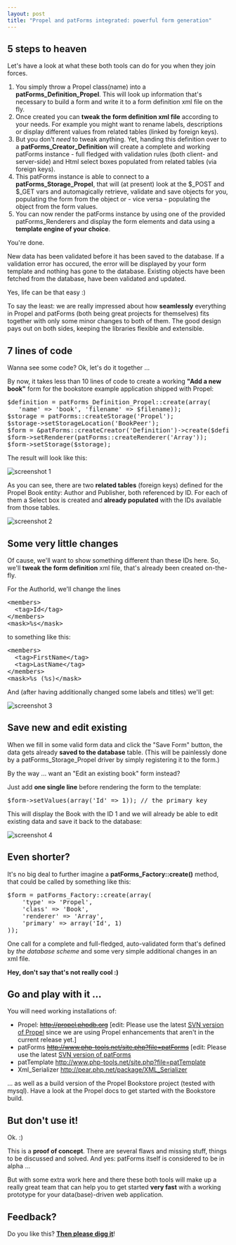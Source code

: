 ```yaml
--- 
layout: post
title: "Propel and patForms integrated: powerful form generation"
---
```

<h2>5 steps to heaven</h2>

<p>Let's have a look at what these both tools can do for you when they join forces.</p>

<ol style="padding-left:19px;">
<li>You simply throw a Propel class(name) into a <b>patForms_Definition_Propel</b>. This will look up information that's necessary to build a form and write it to a form definition xml file on the fly.</li>

<li>Once created you can <b>tweak the form definition xml file</b> according to your needs. For example you might want to rename labels, descriptions or display different values from related tables (linked by foreign keys).</li>

<li>But you don't <i>need</i> to tweak anything. Yet, handing this definition over to a <b>patForms_Creator_Definition</b> will create a complete and working patForms instance - full fledged with validation rules (both client- and server-side) and Html select boxes populated from related tables (via foreign keys).</li>

<li>This patForms instance is able to connect to a <b>patForms_Storage_Propel</b>, that will (at present) look at the $_POST and $_GET vars and automagically retrieve, validate and save objects for you, populating the form from the object or - vice versa - populating the object from the form values.</li>

<li>You can now render the patForms instance by using one of the provided patForms_Renderers and display the form elements and data using a <b>template engine of your choice</b>.</li>
</ol>

<p>You're done.</p>

<p>New data has been validated before it has been saved to the database. If a validation error has occured, the error will be displayed by your form template and nothing has gone to the database. Existing objects have been fetched from the database, have been validated and updated.</p>

<p>Yes, life can be that easy :)</p>

<p>To say the least: we are really impressed about how <b>seamlessly</b> everything in Propel and patForms (both being great projects for themselves) fits together with only some minor changes to both of them. The good design pays out on both sides, keeping the libraries flexible and extensible.</p>

<h2>7 lines of code</h2>

<p>Wanna see some code? Ok, let's do it together ...</p>

<p>By now, it takes less than 10 lines of code to create a working <b>"Add a new book"</b> form for the bookstore example application shipped with Propel:</p>

<pre>
$definition = patForms_Definition_Propel::create(array(
   'name' => 'book', 'filename' => $filename));
$storage = patForms::createStorage('Propel');
$storage->setStorageLocation('BookPeer');
$form = &patForms::createCreator('Definition')->create($definition);
$form->setRenderer(patForms::createRenderer('Array'));
$form->setStorage($storage);
</pre>

<p>The result will look like this:</p>

<p><img src="/images/blog/posts/propel_patForms_1.gif" alt="screenshot 1" /></p>

<p>As you can see, there are two <b>related tables</b> (foreign keys) defined for the Propel Book entity: Author and Publisher, both referenced by ID. For each of them a Select box is created and <b>already populated</b> with the IDs available from those tables.</p>

<p><img src="/images/blog/posts/propel_patForms_2.gif" alt="screenshot 2" /></p>

<h2>Some very little changes</h2>

<p>Of cause, we'll want to show something different than these IDs here. So, we'll <b>tweak the form definition</b> xml file, that's already been created on-the-fly.</p>

<p>For the AuthorId, we'll change the lines</p>

<pre>
&lt;members>
  &lt;tag>Id&lt;/tag>
&lt;/members>
&lt;mask>%s&lt;/mask>
</pre>

to something like this:

<pre>
&lt;members>
  &lt;tag>FirstName&lt;/tag>
  &lt;tag>LastName&lt;/tag>
&lt;/members>
&lt;mask>%s (%s)&lt;/mask>
</pre>

<p>And (after having additionally changed some labels and titles) we'll get:</p>

<p><img src="/images/blog/posts/propel_patForms_3.gif" alt="screenshot 3" /></p>

<h2>Save new and edit existing</h2>

<p>When we fill in some valid form data and click the "Save Form" button, the data gets already <b>saved to the database</b> table. (This will be painlessly done by a patForms_Storage_Propel driver by simply registering it to the form.)</p>

<p>By the way ... want an "Edit an existing book" form instead?</p>

<p>Just add <b>one single line</b> before rendering the form to the template:</p>

<pre>
$form->setValues(array('Id' => 1)); // the primary key
</pre>

<p>This will display the Book with the ID 1 and we will already be able to edit existing data and save it back to the database:</p>

<p><img src="/images/blog/posts/propel_patForms_4.gif" alt="screenshot 4" /></p>

<h2>Even shorter?</h2>

<p>It's no big deal to further imagine a <b>patForms_Factory::create()</b> method, that could be called by something like this:</p>

<pre>
$form = patForms_Factory::create(array(
	'type' => 'Propel',
	'class' => 'Book',
	'renderer' => 'Array',
	'primary' => array('Id', 1)
));
</pre>

<p>One call for a complete and full-fledged, auto-validated form that's defined by <i>the database scheme</i> and some very simple additional changes in an xml file.</p>

<p><b>Hey, don't say that's not really cool :)</b></p>

<h2>Go and play with it ...</h2>

<p>You will need working installations of:</p>

<ul>
<li>Propel: <span style="text-decoration:line-through"><a href="http://propel.phpdb.org">http://propel.phpdb.org</a></span> [edit: Please use the latest <a href="http://svn.phpdb.org/propel/">SVN version of Propel</a> since we are using Propel enhancements that aren't in the current release yet.]</li>
<li>patForms <span style="text-decoration:line-through"><a href="http://www.php-tools.net/site.php?file=patForms">http://www.php-tools.net/site.php?file=patForms</a></span> [edit: Please use the latest <a href="http://www.php-tools.net/svn/patForms/trunk">SVN version of patForms</a></li>
<li>patTemplate <a href="http://www.php-tools.net/site.php?file=patTemplate">http://www.php-tools.net/site.php?file=patTemplate</a></li>
<li>Xml_Serializer <a href="http://pear.php.net/package/XML_Serializer">http://pear.php.net/package/XML_Serializer</a></li>
</ul>

<p>... as well as a build version of the Propel Bookstore project (tested with mysql). Have a look at the Propel docs to get started with the Bookstore build.</p>

<h2>But don't use it!</h2>

<p>Ok. :)</p>

<p>This is a <b>proof of concept</b>. There are several flaws and missing stuff, things to be discussed and solved. And yes: patForms itself is considered to be in alpha ...</p>

<p>But with some extra work here and there these both tools will make up a really great team that can help you to get started <b>very fast</b> with a working prototype for your data(base)-driven web application.</p>

<h2>Feedback?</h2>

<p>Do you like this? <a style="font-weight: bold;" href="http://digg.com/programming/Propel_and_patForms_integrated:_powerful_form_generation">Then please digg it</a>!</p>
